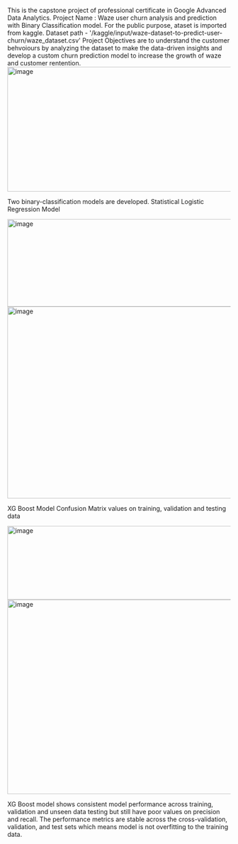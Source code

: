 This is the capstone project of professional certificate in Google Advanced Data Analytics.
Project Name : Waze user churn analysis and prediction with Binary Classification model.
For the public purpose, ataset is imported from kaggle. 
Dataset path - '/kaggle/input/waze-dataset-to-predict-user-churn/waze_dataset.csv'
Project Objectives are to understand the customer behvoiours by analyzing the dataset to make the data-driven insights and develop a custom churn prediction model to increase the growth of waze and customer rentention.
<img width="527" height="281" alt="image" src="https://github.com/user-attachments/assets/b2518773-957b-43c5-af0b-21d1ca025645" />

Two binary-classification models are developed. 
Statistical Logistic Regression Model

<img width="564" height="197" alt="image" src="https://github.com/user-attachments/assets/1b8e0682-4a21-43ed-896a-86bd63e71f8f" />

<img width="565" height="432" alt="image" src="https://github.com/user-attachments/assets/2729d2c8-4813-4dcd-aab4-7aec6ba4c87c" />

XG Boost Model 
Confusion Matrix values on training, validation and testing data

<img width="527" height="166" alt="image" src="https://github.com/user-attachments/assets/05425875-9c05-4e03-85a0-0d2ded4a175d" />

<img width="565" height="438" alt="image" src="https://github.com/user-attachments/assets/787b4369-f9ee-4cfd-9d1d-0a3549cdd1cd" />

XG Boost model shows consistent model performance across training, validation and unseen data testing but still have poor values on precision and recall. The performance metrics are stable across the cross-validation, validation, and test sets which means model is not overfitting to the training data.



